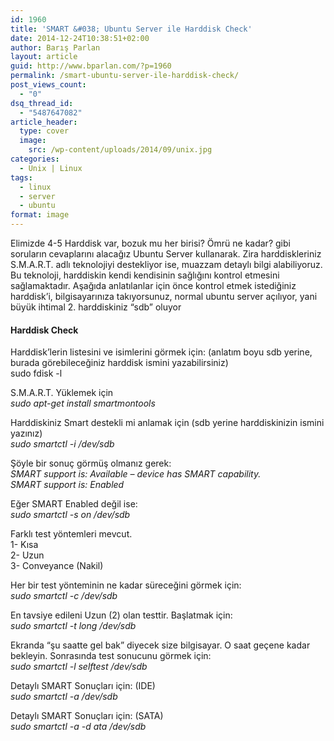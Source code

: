 ```yaml
---
id: 1960
title: 'SMART &#038; Ubuntu Server ile Harddisk Check'
date: 2014-12-24T10:38:51+02:00
author: Barış Parlan
layout: article
guid: http://www.bparlan.com/?p=1960
permalink: /smart-ubuntu-server-ile-harddisk-check/
post_views_count:
  - "0"
dsq_thread_id:
  - "5487647082"
article_header:
  type: cover
  image:
    src: /wp-content/uploads/2014/09/unix.jpg
categories:
  - Unix | Linux
tags:
  - linux
  - server
  - ubuntu
format: image
---
```


Elimizde 4-5 Harddisk var, bozuk mu her birisi? Ömrü ne kadar? gibi soruların cevaplarını alacağız Ubuntu Server kullanarak. Zira harddiskleriniz S.M.A.R.T. adlı teknolojiyi destekliyor ise, muazzam detaylı bilgi alabiliyoruz. Bu teknoloji, harddiskin kendi kendisinin sağlığını kontrol etmesini sağlamaktadır. Aşağıda anlatılanlar için önce kontrol etmek istediğiniz harddisk&#8217;i, bilgisayarınıza takıyorsunuz, normal ubuntu server açılıyor, yani büyük ihtimal 2. harddiskiniz &#8220;sdb&#8221; oluyor

#### Harddisk Check

Harddisk&#8217;lerin listesini ve isimlerini görmek için: (anlatım boyu sdb yerine, burada görebileceğiniz harddisk ismini yazabilirsiniz)  
sudo fdisk -l

S.M.A.R.T. Yüklemek için  
_sudo apt-get install smartmontools_

Harddiskiniz Smart destekli mi anlamak için (sdb yerine harddiskinizin ismini yazınız)  
_sudo smartctl -i /dev/sdb_

Şöyle bir sonuç görmüş olmanız gerek:  
_SMART support is: Available &#8211; device has SMART capability._  
_SMART support is: Enabled_

Eğer SMART Enabled değil ise:  
_sudo smartctl -s on /dev/sdb_

Farklı test yöntemleri mevcut.  
1- Kısa  
2- Uzun  
3- Conveyance (Nakil)

Her bir test yönteminin ne kadar süreceğini görmek için:  
_sudo smartctl -c /dev/sdb_

En tavsiye edileni Uzun (2) olan testtir. Başlatmak için:  
_sudo smartctl -t long /dev/sdb_

Ekranda &#8220;şu saatte gel bak&#8221; diyecek size bilgisayar. O saat geçene kadar bekleyin. Sonrasında test sonucunu görmek için:  
_sudo smartctl -l selftest /dev/sdb_

Detaylı SMART Sonuçları için: (IDE)  
_sudo smartctl -a /dev/sdb_

Detaylı SMART Sonuçları için: (SATA)  
_sudo smartctl -a -d ata /dev/sdb_
